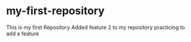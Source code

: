 # my-first-repository
This is my first Repository
Added feature 2 to my repository 
practicing to add a feature
